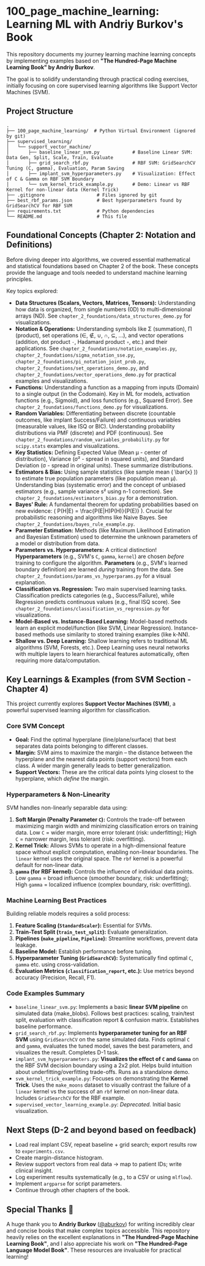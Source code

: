 # 100_page_machine_learning: Learning ML with Andriy Burkov's Book

This repository documents my journey learning machine learning concepts by implementing examples based on **"The Hundred-Page Machine Learning Book" by Andriy Burkov**.

The goal is to solidify understanding through practical coding exercises, initially focusing on core supervised learning algorithms like Support Vector Machines (SVM).

## Project Structure

```
.
├── 100_page_machine_learning/  # Python Virtual Environment (ignored by git)
├── supervised_learning/
│   └── support_vector_machine/
│       ├── baseline_linear_svm.py            # Baseline Linear SVM: Data Gen, Split, Scale, Train, Evaluate
│       ├── grid_search_rbf.py                # RBF SVM: GridSearchCV Tuning (C, gamma), Evaluation, Param Saving
│       ├── implant_svm_hyperparameters.py    # Visualization: Effect of C & Gamma on RBF SVM Boundary
│       └── svm_kernel_trick_example.py       # Demo: Linear vs RBF Kernel for non-linear data (Kernel Trick)
├── .gitignore                   # Files ignored by git
├── best_rbf_params.json         # Best hyperparameters found by GridSearchCV for RBF SVM
├── requirements.txt             # Python dependencies
└── README.md                    # This file
```

## Foundational Concepts (Chapter 2: Notation and Definitions)

Before diving deeper into algorithms, we covered essential mathematical and statistical foundations based on Chapter 2 of the book. These concepts provide the language and tools needed to understand machine learning principles.

Key topics explored:

*   **Data Structures (Scalars, Vectors, Matrices, Tensors):** Understanding how data is organized, from single numbers (0D) to multi-dimensional arrays (ND). See `chapter_2_foundations/data_structures_demo.py` for visualizations.
*   **Notation & Operations:** Understanding symbols like Σ (summation), Π (product), set operations (∈, ∉, ∪, ∩, ⊆, ...), and vector operations (addition, dot product `·`, Hadamard product `∘`, etc.) and their applications. See `chapter_2_foundations/notation_examples.py`, `chapter_2_foundations/sigma_notation_sse.py`, `chapter_2_foundations/pi_notation_joint_prob.py`, `chapter_2_foundations/set_operations_demo.py`, and `chapter_2_foundations/vector_operations_demo.py` for practical examples and visualizations.
*   **Functions:** Understanding a function as a mapping from inputs (Domain) to a single output (in the Codomain). Key in ML for models, activation functions (e.g., Sigmoid), and loss functions (e.g., Squared Error). See `chapter_2_foundations/functions_demo.py` for visualizations.
*   **Random Variables:** Differentiating between discrete (countable outcomes, like implant Success/Failure) and continuous variables (measurable values, like ISQ or BIC). Understanding probability distributions via PMF (discrete) and PDF (continuous). See `chapter_2_foundations/random_variables_probability.py` for `scipy.stats` examples and visualizations.
*   **Key Statistics:** Defining Expected Value (Mean μ - center of distribution), Variance (σ² - spread in squared units), and Standard Deviation (σ - spread in original units). These summarize distributions.
*   **Estimators & Bias:** Using sample statistics (like sample mean \( \\bar{x} \)) to estimate true population parameters (like population mean μ). Understanding bias (systematic error) and the concept of unbiased estimators (e.g., sample variance s² using n-1 correction). See `chapter_2_foundations/estimators_bias.py` for a demonstration.
*   **Bayes' Rule:** A fundamental theorem for updating probabilities based on new evidence: \( P(H|E) = \\frac{P(E|H)P(H)}{P(E)} \). Crucial for probabilistic reasoning and algorithms like Naive Bayes. See `chapter_2_foundations/bayes_rule_example.py`.
*   **Parameter Estimation:** Methods (like Maximum Likelihood Estimation and Bayesian Estimation) used to determine the unknown parameters of a model or distribution from data.
*   **Parameters vs. Hyperparameters:** A critical distinction! **Hyperparameters** (e.g., SVM's `C`, `gamma`, `kernel`) are chosen *before* training to configure the algorithm. **Parameters** (e.g., SVM's learned boundary definition) are learned *during* training from the data. See `chapter_2_foundations/params_vs_hyperparams.py` for a visual explanation.
*   **Classification vs. Regression:** Two main supervised learning tasks. Classification predicts categories (e.g., Success/Failure), while Regression predicts continuous values (e.g., final ISQ score). See `chapter_2_foundations/classification_vs_regression.py` for visualizations.
*   **Model-Based vs. Instance-Based Learning:** Model-based methods learn an explicit model/function (like SVM, Linear Regression). Instance-based methods use similarity to stored training examples (like k-NN).
*   **Shallow vs. Deep Learning:** Shallow learning refers to traditional ML algorithms (SVM, Forests, etc.). Deep Learning uses neural networks with multiple layers to learn hierarchical features automatically, often requiring more data/computation.

## Key Learnings & Examples (from SVM Section - Chapter 4)

This project currently explores **Support Vector Machines (SVM)**, a powerful supervised learning algorithm for classification.

### Core SVM Concept

*   **Goal:** Find the optimal hyperplane (line/plane/surface) that best separates data points belonging to different classes.
*   **Margin:** SVM aims to maximize the margin – the distance between the hyperplane and the nearest data points (support vectors) from each class. A wider margin generally leads to better generalization.
*   **Support Vectors:** These are the critical data points lying closest to the hyperplane, which *define* the margin.

### Hyperparameters & Non-Linearity

SVM handles non-linearly separable data using:

1.  **Soft Margin (Penalty Parameter `C`):** Controls the trade-off between maximizing margin width and minimizing classification errors on training data. Low `C` = wider margin, more error tolerant (risk: underfitting); High `C` = narrower margin, less tolerant (risk: overfitting).
2.  **Kernel Trick:** Allows SVMs to operate in a high-dimensional feature space without explicit computation, enabling non-linear boundaries. The `linear` kernel uses the original space. The `rbf` kernel is a powerful default for non-linear data.
3.  **`gamma` (for RBF kernel):** Controls the influence of individual data points. Low `gamma` = broad influence (smoother boundary, risk: underfitting); High `gamma` = localized influence (complex boundary, risk: overfitting).

### Machine Learning Best Practices

Building reliable models requires a solid process:

1.  **Feature Scaling (`StandardScaler`):** Essential for SVMs.
2.  **Train-Test Split (`train_test_split`):** Evaluate generalization.
3.  **Pipelines (`make_pipeline`, `Pipeline`):** Streamline workflows, prevent data leakage.
4.  **Baseline Model:** Establish performance before tuning.
5.  **Hyperparameter Tuning (`GridSearchCV`):** Systematically find optimal `C`, `gamma` etc. using cross-validation.
6.  **Evaluation Metrics (`classification_report`, etc.):** Use metrics beyond accuracy (Precision, Recall, F1).

### Code Examples Summary

*   `baseline_linear_svm.py`: Implements a basic **linear SVM pipeline** on simulated data (make_blobs). Follows best practices: scaling, train/test split, evaluation with classification report & confusion matrix. Establishes baseline performance.
*   `grid_search_rbf.py`: Implements **hyperparameter tuning for an RBF SVM** using `GridSearchCV` on the same simulated data. Finds optimal `C` and `gamma`, evaluates the tuned model, saves the best parameters, and visualizes the result. Completes D-1 task.
*   `implant_svm_hyperparameters.py`: **Visualizes the effect of `C` and `Gamma`** on the RBF SVM decision boundary using a 2x2 plot. Helps build intuition about underfitting/overfitting trade-offs. Runs as a standalone demo.
*   `svm_kernel_trick_example.py`: Focuses on demonstrating the **Kernel Trick**. Uses the `make_moons` dataset to visually contrast the failure of a `linear` kernel vs the success of an `rbf` kernel on non-linear data. Includes `GridSearchCV` for the RBF example.
*   `supervised_vector_learning_example.py`: *Deprecated.* Initial basic visualization.

## Next Steps (D-2 and beyond based on feedback)

*   Load real implant CSV, repeat baseline + grid search; export results row to `experiments.csv`.
*   Create margin-distance histogram.
*   Review support vectors from real data → map to patient IDs; write clinical insight.
*   Log experiment results systematically (e.g., to a CSV or using `mlflow`).
*   Implement `argparse` for script parameters.
*   Continue through other chapters of the book.

## Special Thanks 🙏

A huge thank you to **Andriy Burkov** ([@aburkov](https://github.com/aburkov)) for writing incredibly clear and concise books that make complex topics accessible. This repository heavily relies on the excellent explanations in **"The Hundred-Page Machine Learning Book"**, and I also appreciate his work on **"The Hundred-Page Language Model Book"**. These resources are invaluable for practical learning! 